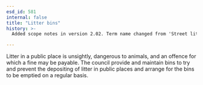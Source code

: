 ```yaml
---
esd_id: 581
internal: false
title: "Litter bins"
history: >-
  Added scope notes in version 2.02. Term name changed from 'Street litter bins' to 'Refuse - litter bins' in version 3.00. Name changed to 'Litter bins' in version 4.00.

---
```


Litter in a public place is unsightly, dangerous to animals, and an offence for which a fine may be payable. The council provide and maintain bins to try and prevent the depositing of litter in public places and arrange for the bins to be emptied on a regular basis.

